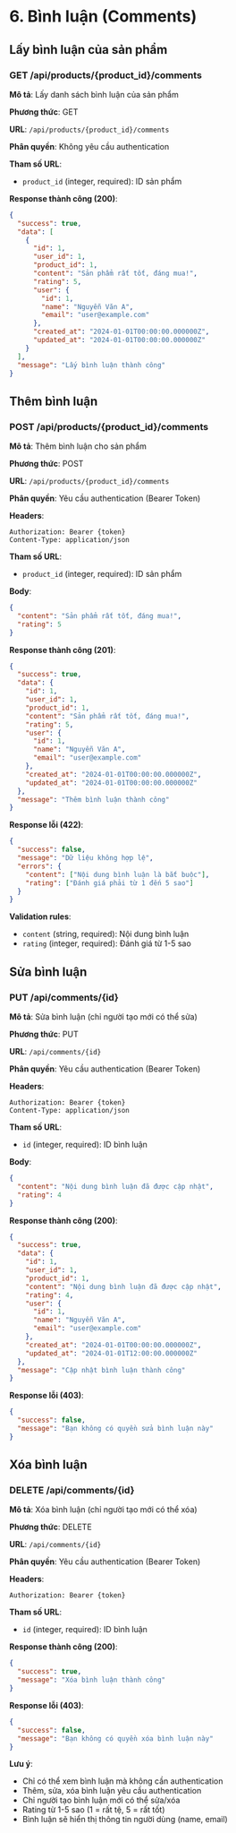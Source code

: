 # 6. Bình luận (Comments)

## Lấy bình luận của sản phẩm

### GET /api/products/{product_id}/comments

**Mô tả**: Lấy danh sách bình luận của sản phẩm

**Phương thức**: GET

**URL**: `/api/products/{product_id}/comments`

**Phân quyền**: Không yêu cầu authentication

**Tham số URL**:

- `product_id` (integer, required): ID sản phẩm

**Response thành công (200)**:

```json
{
  "success": true,
  "data": [
    {
      "id": 1,
      "user_id": 1,
      "product_id": 1,
      "content": "Sản phẩm rất tốt, đáng mua!",
      "rating": 5,
      "user": {
        "id": 1,
        "name": "Nguyễn Văn A",
        "email": "user@example.com"
      },
      "created_at": "2024-01-01T00:00:00.000000Z",
      "updated_at": "2024-01-01T00:00:00.000000Z"
    }
  ],
  "message": "Lấy bình luận thành công"
}
```

## Thêm bình luận

### POST /api/products/{product_id}/comments

**Mô tả**: Thêm bình luận cho sản phẩm

**Phương thức**: POST

**URL**: `/api/products/{product_id}/comments`

**Phân quyền**: Yêu cầu authentication (Bearer Token)

**Headers**:

```
Authorization: Bearer {token}
Content-Type: application/json
```

**Tham số URL**:

- `product_id` (integer, required): ID sản phẩm

**Body**:

```json
{
  "content": "Sản phẩm rất tốt, đáng mua!",
  "rating": 5
}
```

**Response thành công (201)**:

```json
{
  "success": true,
  "data": {
    "id": 1,
    "user_id": 1,
    "product_id": 1,
    "content": "Sản phẩm rất tốt, đáng mua!",
    "rating": 5,
    "user": {
      "id": 1,
      "name": "Nguyễn Văn A",
      "email": "user@example.com"
    },
    "created_at": "2024-01-01T00:00:00.000000Z",
    "updated_at": "2024-01-01T00:00:00.000000Z"
  },
  "message": "Thêm bình luận thành công"
}
```

**Response lỗi (422)**:

```json
{
  "success": false,
  "message": "Dữ liệu không hợp lệ",
  "errors": {
    "content": ["Nội dung bình luận là bắt buộc"],
    "rating": ["Đánh giá phải từ 1 đến 5 sao"]
  }
}
```

**Validation rules**:

- `content` (string, required): Nội dung bình luận
- `rating` (integer, required): Đánh giá từ 1-5 sao

## Sửa bình luận

### PUT /api/comments/{id}

**Mô tả**: Sửa bình luận (chỉ người tạo mới có thể sửa)

**Phương thức**: PUT

**URL**: `/api/comments/{id}`

**Phân quyền**: Yêu cầu authentication (Bearer Token)

**Headers**:

```
Authorization: Bearer {token}
Content-Type: application/json
```

**Tham số URL**:

- `id` (integer, required): ID bình luận

**Body**:

```json
{
  "content": "Nội dung bình luận đã được cập nhật",
  "rating": 4
}
```

**Response thành công (200)**:

```json
{
  "success": true,
  "data": {
    "id": 1,
    "user_id": 1,
    "product_id": 1,
    "content": "Nội dung bình luận đã được cập nhật",
    "rating": 4,
    "user": {
      "id": 1,
      "name": "Nguyễn Văn A",
      "email": "user@example.com"
    },
    "created_at": "2024-01-01T00:00:00.000000Z",
    "updated_at": "2024-01-01T12:00:00.000000Z"
  },
  "message": "Cập nhật bình luận thành công"
}
```

**Response lỗi (403)**:

```json
{
  "success": false,
  "message": "Bạn không có quyền sửa bình luận này"
}
```

## Xóa bình luận

### DELETE /api/comments/{id}

**Mô tả**: Xóa bình luận (chỉ người tạo mới có thể xóa)

**Phương thức**: DELETE

**URL**: `/api/comments/{id}`

**Phân quyền**: Yêu cầu authentication (Bearer Token)

**Headers**:

```
Authorization: Bearer {token}
```

**Tham số URL**:

- `id` (integer, required): ID bình luận

**Response thành công (200)**:

```json
{
  "success": true,
  "message": "Xóa bình luận thành công"
}
```

**Response lỗi (403)**:

```json
{
  "success": false,
  "message": "Bạn không có quyền xóa bình luận này"
}
```

**Lưu ý**:

- Chỉ có thể xem bình luận mà không cần authentication
- Thêm, sửa, xóa bình luận yêu cầu authentication
- Chỉ người tạo bình luận mới có thể sửa/xóa
- Rating từ 1-5 sao (1 = rất tệ, 5 = rất tốt)
- Bình luận sẽ hiển thị thông tin người dùng (name, email)
